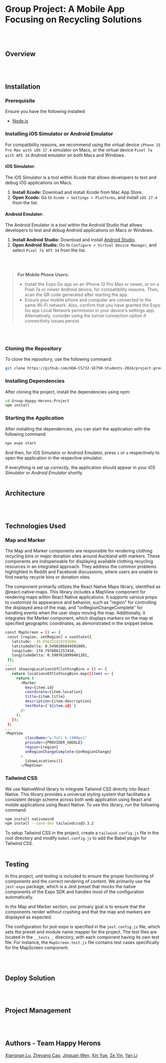 # Group Project: A Mobile App Focusing on Recycling Solutions

<br>
<br>

## Overview

<br>
<br>

## Installation

### Prerequisite
Ensure you have the following installed:
- [Node.js](https://nodejs.org/en/)

### Installing iOS Simulator or Android Emulator
For compatibility reasons, we recommend using the virtual device `iPhone 15 Pro Max with iOS 17.4` simulator on Macs, or the virtual device `Pixel 7a with API 34` Android emulator on both Macs and Windows.

#### iOS Simulator:
The iOS Simulator is a tool within Xcode that allows developers to test and debug iOS applications on Macs.
1. **Install Xcode:** Download and install Xcode from Mac App Store.
2. **Open Xcode:** Go to `Xcode > Settings > Platforms`, and install `iOS 17.4` from the list.

#### Android Emulator:
The Android Emulator is a tool within the Android Studio that allows developers to test and debug Android applications on Macs or Windows.
1. **Install Android Studio:** Download and install [Android Studio](https://developer.android.com/studio).
2. **Open Android Studio:** Go to `Configure > Virtual Device Manager`, and select `Pixel 7a API 34` from the list.
<br>
<br>

>**For Mobile Phone Users:** 
>- Install the Expo Go app on an iPhone 12 Pro Max or newer, or on a Pixel 7a or newer Android device, for compatibility reasons. Then, scan the QR code generated after starting the app.
>- Ensure your mobile phone and computer are connected to the same Wi-Fi network. Also, confirm that you have granted the Expo Go app Local Network permission in your device's settings app. Alternatively, consider using the tunnel connection option if connectivity issues persist.
<br>
<br>

### Cloning the Repository
To clone the repository, use the following command:
```bash
git clone https://github.com/UOA-CS732-SE750-Students-2024/project-group-happy-herons.git
```

### Installing Dependencies
After cloning the project, install the dependencies using npm:
```bash
cd Group-Happy-Herons-Project
npm install
```

### Starting the Application
After installing the dependencies, you can start the application with the following command:
```bash
npx expo start
```

And then, for iOS Simulator or Android Emulator, press `i` or `a` respectively to open the application in the respective simulator.

If everything is set up *correctly*, the application should appear in your *iOS Simulator* or *Android Emulator* shortly.
<br>
<br>

## Architecture

<br>
<br>

## Technologies Used

### Map and Marker
The Map and Marker components are responsible for rendering clothing recycling bins or major donation sites around Auckland with markers. These components are indispensable for displaying available clothing recycling resources in an integrated approach. They address the common problems highlighted in Reddit and Facebook discussions, where users are unable to find nearby recycle bins or donation sites.

The component primarily utilizes the React Native Maps library, identified as @react-native-maps. This library includes a MapView component for rendering maps within React Native applications. It supports various props to customize its appearance and behavior, such as "region" for controlling the displayed area of the map, and "onRegionChangeComplete" for handling events when the user stops moving the map. Additionally, it integrates the Marker component, which displays markers on the map at specified geographic coordinates, as demonstrated in the snippet below.
 ```bash
const MapScreen = () => {
  const [region, setRegion] = useState({
    latitude: -36.856331419193694,
    latitudeDelta: 0.5496386844501089,
    longitude: 174.7978861257434,
    longitudeDelta: 0.5907618999481201,
  });
...
const showingLocationsOfClothingBins = () => {
    return locationsOfClothingBins.map((item) => {
      return (
        <Marker
          key={item.id}
          coordinate={item.location}
          title={item.title}
          description={item.description}
          testData={`${item.id}`}
        />
      );
    });
  };
...
<MapView
          className="w-full h-[400px]"
          provider={PROVIDER_GOOGLE}
          region={region}
          onRegionChangeComplete={onRegionChange}
        >
          {showLocations()}
        </MapView>
```

### Tailwind CSS
We use NativeWind library to integrate Tailwind CSS directly into React Native. This library provides a universal styling system that facilitates a consistent design scheme across both web application using React and mobile applications using React Native.
To use this library, run the following command:
```bash
npm install nativewind
npm install --save-dev tailwindcss@3.3.2
```
To setup Tailwind CSS in the project, create a `tailwind.config.js` file in the root directory and modify `babel.config.js` to add the Babel plugin for Tailwind CSS. 
<br>
<br>

## Testing
In this project, unit testing is included to ensure the proper functioning of components and the correct rendering of content. We primarily use the `jest-expo` package, which is a Jest preset that mocks the native components of the Expo SDK and handles most of the configuration automatically.

In the Map and Marker section, our primary goal is to ensure that the components render without crashing and that the map and markers are displayed as expected.

The configuration for jest-expo is specified in the `jest.config.js` file, which sets the preset and module name mapper for the project. The test files are located in the `__tests__` directory, with each component having its own test file. For instance, the `MapScreen.test.js` file contains test cases specifically for the MapScreen component.

<br>
<br>

## Deploy Solution
<br>
<br>

## Project Management

<br>
<br>


## Authors - Team Happy Herons
[Xiangnan Lu](https://github.com/UOA-CS732-SE750-Students-2024/project-group-happy-herons/tree/ImgR), 
[Zheyang Cao](https://github.com/UOA-CS732-SE750-Students-2024/project-group-happy-herons/tree/database), 
[Jinquan Wen](https://github.com/UOA-CS732-SE750-Students-2024/project-group-happy-herons/tree/estore), 
[Xin Yue](https://github.com/UOA-CS732-SE750-Students-2024/project-group-happy-herons/tree/homeui), 
[Ze Yin](https://github.com/UOA-CS732-SE750-Students-2024/project-group-happy-herons/tree/mapandmarker), 
[Yan Li](https://github.com/UOA-CS732-SE750-Students-2024/project-group-happy-herons/tree/bins)
<br>
<br>

